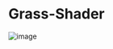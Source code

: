 # Grass-Shader




![image](https://user-images.githubusercontent.com/50089794/213590935-e4aede19-f2f2-42b1-bc77-90c6cea9e66b.png)
